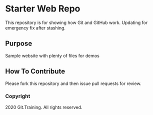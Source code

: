 # Starter Web Repo

This repository is for showing how Git and GitHub work. Updating for emergency fix after stashing.

## Purpose

Sample website with plenty of files for demos

## How To Contribute

Please fork this repository and then issue pull requests for review.

### Copyright

2020 Git.Training. All rights reserved.